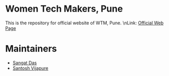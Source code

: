 # Women Tech Makers, Pune
This is the repository for official website of WTM, Pune.
\nLink: [Official Web Page](https://wtm-oss.github.io/)

# Maintainers
- [Sangat Das](https://github.com/Sangatdas)
- [Santosh Vijapure](https://github.com/santoshvijapure)
